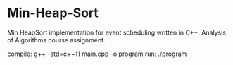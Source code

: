 # Min-Heap-Sort
Min HeapSort implementation for event scheduling written in C++. Analysis of Algorithms course assignment.

compile: g++ -std=c++11  main.cpp -o program
run: ./program <txt file>
